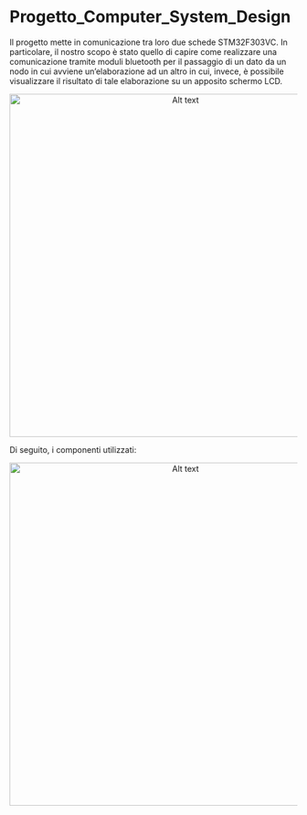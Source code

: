 # Progetto_Computer_System_Design
 
Il progetto mette in comunicazione tra loro due schede STM32F303VC. In particolare, il nostro scopo è stato quello di capire come realizzare una comunicazione tramite moduli bluetooth per il passaggio di un dato da un nodo in cui avviene un’elaborazione ad un altro in cui, invece, è possibile visualizzare il risultato di tale elaborazione su un apposito schermo LCD.

<div align="center"><img src="https://github.com/giammy677dev/Progetto_Computer_System_Design/blob/main/Immagini/BT.png?raw=true" alt="Alt text" title="BT" width="600" height="auto"></div>

Di seguito, i componenti utilizzati:
<div align="center"><img src="https://github.com/giammy677dev/Progetto_Computer_System_Design/blob/main/Immagini/Components.png?raw=true" alt="Alt text" title="BT" width="600" height="auto"></div>
